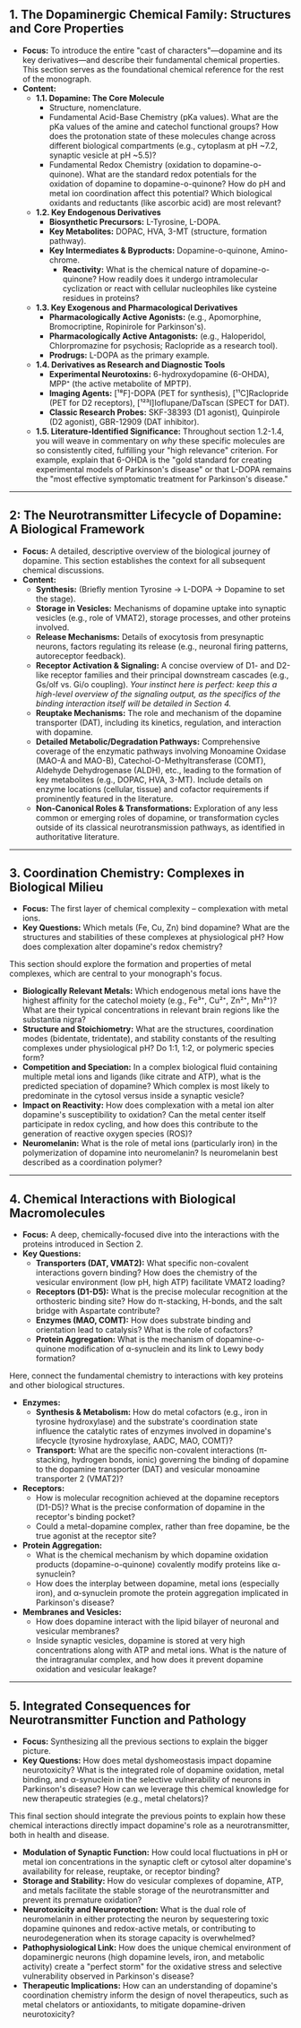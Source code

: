 ## **1. The Dopaminergic Chemical Family: Structures and Core Properties**

- **Focus:** To introduce the entire "cast of characters"—dopamine and its key derivatives—and describe their fundamental chemical properties. This section serves as the foundational chemical reference for the rest of the monograph.
- **Content:**
    - **1.1. Dopamine: The Core Molecule**
        - Structure, nomenclature.
        - Fundamental Acid-Base Chemistry (pKa values). What are the pKa values of the amine and catechol functional groups? How does the protonation state of these molecules change across different biological compartments (e.g., cytoplasm at pH ~7.2, synaptic vesicle at pH ~5.5)?
        - Fundamental Redox Chemistry (oxidation to dopamine-o-quinone). What are the standard redox potentials for the oxidation of dopamine to dopamine-o-quinone? How do pH and metal ion coordination affect this potential? Which biological oxidants and reductants (like ascorbic acid) are most relevant?
    - **1.2. Key Endogenous Derivatives**
        - **Biosynthetic Precursors:** L-Tyrosine, L-DOPA.
        - **Key Metabolites:** DOPAC, HVA, 3-MT (structure, formation pathway).
        - **Key Intermediates & Byproducts:** Dopamine-o-quinone, Amino-chrome.
            - **Reactivity:** What is the chemical nature of dopamine-o-quinone? How readily does it undergo intramolecular cyclization or react with cellular nucleophiles like cysteine residues in proteins?
    - **1.3. Key Exogenous and Pharmacological Derivatives**
        - **Pharmacologically Active Agonists:** (e.g., Apomorphine, Bromocriptine, Ropinirole for Parkinson's).
        - **Pharmacologically Active Antagonists:** (e.g., Haloperidol, Chlorpromazine for psychosis; Raclopride as a research tool).
        - **Prodrugs:** L-DOPA as the primary example.
    - **1.4. Derivatives as Research and Diagnostic Tools**
        - **Experimental Neurotoxins:** 6-hydroxydopamine (6-OHDA), MPP⁺ (the active metabolite of MPTP).
        - **Imaging Agents:** [¹⁸F]-DOPA (PET for synthesis), [¹¹C]Raclopride (PET for D2 receptors), [¹²³I]Ioflupane/DaTscan (SPECT for DAT).
        - **Classic Research Probes:** SKF-38393 (D1 agonist), Quinpirole (D2 agonist), GBR-12909 (DAT inhibitor).
    - **1.5. Literature-Identified Significance:** Throughout section 1.2-1.4, you will weave in commentary on _why_ these specific molecules are so consistently cited, fulfilling your "high relevance" criterion. For example, explain that 6-OHDA is the "gold standard for creating experimental models of Parkinson's disease" or that L-DOPA remains the "most effective symptomatic treatment for Parkinson's disease."

---

## **2: The Neurotransmitter Lifecycle of Dopamine: A Biological Framework**

- **Focus:** A detailed, descriptive overview of the biological journey of dopamine. This section establishes the context for all subsequent chemical discussions.
- **Content:**
    - **Synthesis:** (Briefly mention Tyrosine -> L-DOPA -> Dopamine to set the stage).
    - **Storage in Vesicles:** Mechanisms of dopamine uptake into synaptic vesicles (e.g., role of VMAT2), storage processes, and other proteins involved.
    - **Release Mechanisms:** Details of exocytosis from presynaptic neurons, factors regulating its release (e.g., neuronal firing patterns, autoreceptor feedback).
    - **Receptor Activation & Signaling:** A concise overview of D1- and D2-like receptor families and their principal downstream cascades (e.g., Gs/olf vs. Gi/o coupling). _Your instinct here is perfect: keep this a high-level overview of the signaling output, as the specifics of the binding interaction itself will be detailed in Section 4._
    - **Reuptake Mechanisms:** The role and mechanism of the dopamine transporter (DAT), including its kinetics, regulation, and interaction with dopamine.
    - **Detailed Metabolic/Degradation Pathways:** Comprehensive coverage of the enzymatic pathways involving Monoamine Oxidase (MAO-A and MAO-B), Catechol-O-Methyltransferase (COMT), Aldehyde Dehydrogenase (ALDH), etc., leading to the formation of key metabolites (e.g., DOPAC, HVA, 3-MT). Include details on enzyme locations (cellular, tissue) and cofactor requirements if prominently featured in the literature.
    - **Non-Canonical Roles & Transformations:** Exploration of any less common or emerging roles of dopamine, or transformation cycles outside of its classical neurotransmission pathways, as identified in authoritative literature.

---
## **3. Coordination Chemistry: Complexes in Biological Milieu**

- **Focus:** The first layer of chemical complexity – complexation with metal ions.
- **Key Questions:** Which metals (Fe, Cu, Zn) bind dopamine? What are the structures and stabilities of these complexes at physiological pH? How does complexation alter dopamine's redox chemistry?

This section should explore the formation and properties of metal complexes, which are central to your monograph's focus.

- **Biologically Relevant Metals:** Which endogenous metal ions have the highest affinity for the catechol moiety (e.g., Fe³⁺, Cu²⁺, Zn²⁺, Mn²⁺)? What are their typical concentrations in relevant brain regions like the substantia nigra?
- **Structure and Stoichiometry:** What are the structures, coordination modes (bidentate, tridentate), and stability constants of the resulting complexes under physiological pH? Do 1:1, 1:2, or polymeric species form?
- **Competition and Speciation:** In a complex biological fluid containing multiple metal ions and ligands (like citrate and ATP), what is the predicted speciation of dopamine? Which complex is most likely to predominate in the cytosol versus inside a synaptic vesicle?
- **Impact on Reactivity:** How does complexation with a metal ion alter dopamine's susceptibility to oxidation? Can the metal center itself participate in redox cycling, and how does this contribute to the generation of reactive oxygen species (ROS)?
- **Neuromelanin:** What is the role of metal ions (particularly iron) in the polymerization of dopamine into neuromelanin? Is neuromelanin best described as a coordination polymer?

---

## **4. Chemical Interactions with Biological Macromolecules**

- **Focus:** A deep, chemically-focused dive into the interactions with the proteins introduced in Section 2.
- **Key Questions:**
    - **Transporters (DAT, VMAT2):** What specific non-covalent interactions govern binding? How does the chemistry of the vesicular environment (low pH, high ATP) facilitate VMAT2 loading?
    - **Receptors (D1-D5):** What is the precise molecular recognition at the orthosteric binding site? How do π-stacking, H-bonds, and the salt bridge with Aspartate contribute?
    - **Enzymes (MAO, COMT):** How does substrate binding and orientation lead to catalysis? What is the role of cofactors?
    - **Protein Aggregation:** What is the mechanism of dopamine-o-quinone modification of α-synuclein and its link to Lewy body formation?
    
Here, connect the fundamental chemistry to interactions with key proteins and other biological structures.

- **Enzymes:**
    - **Synthesis & Metabolism:** How do metal cofactors (e.g., iron in tyrosine hydroxylase) and the substrate's coordination state influence the catalytic rates of enzymes involved in dopamine's lifecycle (tyrosine hydroxylase, AADC, MAO, COMT)?
    - **Transport:** What are the specific non-covalent interactions (π-stacking, hydrogen bonds, ionic) governing the binding of dopamine to the dopamine transporter (DAT) and vesicular monoamine transporter 2 (VMAT2)?
- **Receptors:**
    - How is molecular recognition achieved at the dopamine receptors (D1-D5)? What is the precise conformation of dopamine in the receptor's binding pocket?
    - Could a metal-dopamine complex, rather than free dopamine, be the true agonist at the receptor site?
- **Protein Aggregation:**
    - What is the chemical mechanism by which dopamine oxidation products (dopamine-o-quinone) covalently modify proteins like α-synuclein?
    - How does the interplay between dopamine, metal ions (especially iron), and α-synuclein promote the protein aggregation implicated in Parkinson's disease?
- **Membranes and Vesicles:**
    - How does dopamine interact with the lipid bilayer of neuronal and vesicular membranes?
    - Inside synaptic vesicles, dopamine is stored at very high concentrations along with ATP and metal ions. What is the nature of the intragranular complex, and how does it prevent dopamine oxidation and vesicular leakage?

---

## **5. Integrated Consequences for Neurotransmitter Function and Pathology**

- **Focus:** Synthesizing all the previous sections to explain the bigger picture.
- **Key Questions:** How does metal dyshomeostasis impact dopamine neurotoxicity? What is the integrated role of dopamine oxidation, metal binding, and α-synuclein in the selective vulnerability of neurons in Parkinson's disease? How can we leverage this chemical knowledge for new therapeutic strategies (e.g., metal chelators)?

This final section should integrate the previous points to explain how these chemical interactions directly impact dopamine's role as a neurotransmitter, both in health and disease.

- **Modulation of Synaptic Function:** How could local fluctuations in pH or metal ion concentrations in the synaptic cleft or cytosol alter dopamine's availability for release, reuptake, or receptor binding?
- **Storage and Stability:** How do vesicular complexes of dopamine, ATP, and metals facilitate the stable storage of the neurotransmitter and prevent its premature oxidation?
- **Neurotoxicity and Neuroprotection:** What is the dual role of neuromelanin in either protecting the neuron by sequestering toxic dopamine quinones and redox-active metals, or contributing to neurodegeneration when its storage capacity is overwhelmed?
- **Pathophysiological Link:** How does the unique chemical environment of dopaminergic neurons (high dopamine levels, iron, and metabolic activity) create a "perfect storm" for the oxidative stress and selective vulnerability observed in Parkinson's disease?
- **Therapeutic Implications:** How can an understanding of dopamine's coordination chemistry inform the design of novel therapeutics, such as metal chelators or antioxidants, to mitigate dopamine-driven neurotoxicity?
